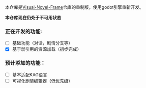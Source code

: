 本仓库是[Visual-Novel-Frame](https://github.com/FSF0912/Visual-Novel-Frame)仓库的重制版，使用godot引擎重新开发。

**本仓库现在仍处于不可用状态**

### 正在开发的功能:
- [ ] 基础功能（对话，剧情分支等）
- [x] 基于弱引用的资源加载（初步完成）

### 预计添加的功能：
- [ ] 基本适配KAG语言
- [ ] 可视化剧情编辑器（低优先级）
